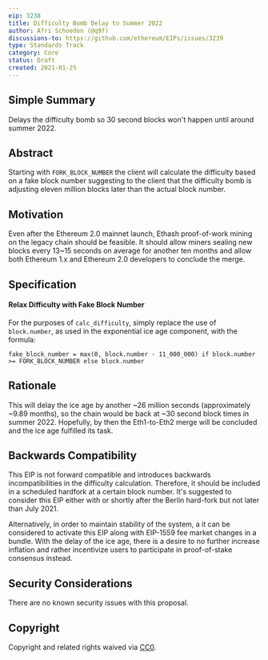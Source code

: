 ```yaml
---
eip: 3238
title: Difficulty Bomb Delay to Summer 2022
author: Afri Schoedon (@q9f)
discussions-to: https://github.com/ethereum/EIPs/issues/3239
type: Standards Track
category: Core
status: Draft
created: 2021-01-25
---
```


## Simple Summary
Delays the difficulty bomb so 30 second blocks won't happen until around summer 2022.

## Abstract
Starting with `FORK_BLOCK_NUMBER` the client will calculate the difficulty based on a fake block number suggesting to the client that the difficulty bomb is adjusting eleven million blocks later than the actual block number.

## Motivation
Even after the Ethereum 2.0 mainnet launch, Ethash proof-of-work mining on the legacy chain should be feasible. It should allow miners sealing new blocks every 13~15 seconds on average for another ten months and allow both Ethereum 1.x and Ethereum 2.0 developers to conclude the merge.

## Specification
#### Relax Difficulty with Fake Block Number
For the purposes of `calc_difficulty`, simply replace the use of `block.number`, as used in the exponential ice age component, with the formula:

    fake_block_number = max(0, block.number - 11_000_000) if block.number >= FORK_BLOCK_NUMBER else block.number

## Rationale
This will delay the ice age by another ~26 million seconds (approximately ~9.89 months), so the chain would be back at ~30 second block times in summer 2022. Hopefully, by then the Eth1-to-Eth2 merge will be concluded and the ice age fulfilled its task.

## Backwards Compatibility
This EIP is not forward compatible and introduces backwards incompatibilities in the difficulty calculation. Therefore, it should be included in a scheduled hardfork at a certain block number. It's suggested to consider this EIP either with or shortly after the Berlin hard-fork but not later than July 2021.

Alternatively, in order to maintain stability of the system, a it can be considered to activate this EIP along with EIP-1559 fee market changes in a bundle. With the delay of the ice age, there is a desire to no further increase inflation and rather incentivize users to participate in proof-of-stake consensus instead. 

## Security Considerations
There are no known security issues with this proposal.

## Copyright
Copyright and related rights waived via [CC0](https://creativecommons.org/publicdomain/zero/1.0/).
